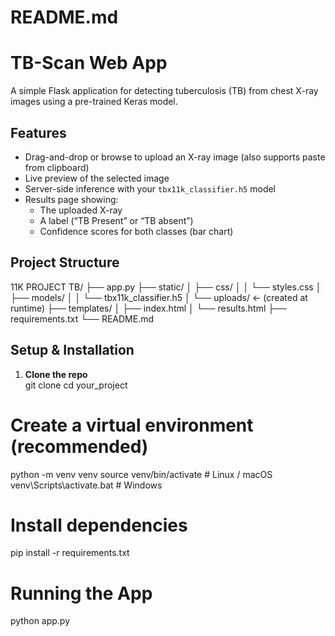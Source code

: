 # README.md

# TB-Scan Web App

A simple Flask application for detecting tuberculosis (TB) from chest X-ray images using a pre-trained Keras model.

## Features

- Drag-and-drop or browse to upload an X-ray image (also supports paste from clipboard)  
- Live preview of the selected image  
- Server-side inference with your `tbx11k_classifier.h5` model  
- Results page showing:
  - The uploaded X-ray  
  - A label (“TB Present” or “TB absent”)  
  - Confidence scores for both classes (bar chart)  

## Project Structure

11K PROJECT TB/
├── app.py
├── static/
│ ├── css/
│ │ └── styles.css
│ ├── models/
│ │ └── tbx11k_classifier.h5
│ └── uploads/ ← (created at runtime)
├── templates/
│ ├── index.html
│ └── results.html
├── requirements.txt
└── README.md



## Setup & Installation

1. **Clone the repo**  
   git clone <your-repo-url>
   cd your_project

# Create a virtual environment (recommended)

python -m venv venv
source venv/bin/activate      # Linux / macOS
venv\Scripts\activate.bat     # Windows

# Install dependencies

pip install -r requirements.txt


# Running the App

python app.py
